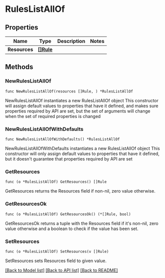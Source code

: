 # RulesListAllOf

## Properties

Name | Type | Description | Notes
------------ | ------------- | ------------- | -------------
**Resources** | [**[]Rule**](Rule.md) |  | 

## Methods

### NewRulesListAllOf

`func NewRulesListAllOf(resources []Rule, ) *RulesListAllOf`

NewRulesListAllOf instantiates a new RulesListAllOf object
This constructor will assign default values to properties that have it defined,
and makes sure properties required by API are set, but the set of arguments
will change when the set of required properties is changed

### NewRulesListAllOfWithDefaults

`func NewRulesListAllOfWithDefaults() *RulesListAllOf`

NewRulesListAllOfWithDefaults instantiates a new RulesListAllOf object
This constructor will only assign default values to properties that have it defined,
but it doesn't guarantee that properties required by API are set

### GetResources

`func (o *RulesListAllOf) GetResources() []Rule`

GetResources returns the Resources field if non-nil, zero value otherwise.

### GetResourcesOk

`func (o *RulesListAllOf) GetResourcesOk() (*[]Rule, bool)`

GetResourcesOk returns a tuple with the Resources field if it's non-nil, zero value otherwise
and a boolean to check if the value has been set.

### SetResources

`func (o *RulesListAllOf) SetResources(v []Rule)`

SetResources sets Resources field to given value.



[[Back to Model list]](../README.md#documentation-for-models) [[Back to API list]](../README.md#documentation-for-api-endpoints) [[Back to README]](../README.md)


